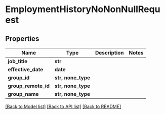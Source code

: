 # EmploymentHistoryNoNonNullRequest


## Properties
Name | Type | Description | Notes
------------ | ------------- | ------------- | -------------
**job_title** | **str** |  | 
**effective_date** | **date** |  | 
**group_id** | **str, none_type** |  | 
**group_remote_id** | **str, none_type** |  | 
**group_name** | **str, none_type** |  | 

[[Back to Model list]](../README.md#documentation-for-models) [[Back to API list]](../README.md#documentation-for-api-endpoints) [[Back to README]](../README.md)


